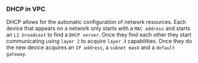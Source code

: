 ### DHCP in VPC

DHCP allows for the automatic configuration of network resources. Each device that appears on a network only starts with a `MAC address` and starts an `L2 broadcast` to find a `DHCP server`. Once they find each other they start communicating using `layer 2` to acquire `layer 3` capabilities. Once they do the new device acquires an `IP address`, a `subnet mask` and a `default gateway`.
